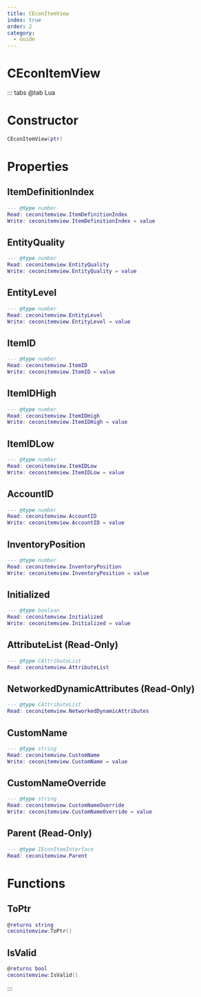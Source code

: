 ```yaml
---
title: CEconItemView
index: true
order: 2
category:
  - Guide
---
```


# CEconItemView

::: tabs
@tab Lua
# Constructor
```lua
CEconItemView(ptr)
```
# Properties
## ItemDefinitionIndex 
```lua
--- @type number
Read: ceconitemview.ItemDefinitionIndex
Write: ceconitemview.ItemDefinitionIndex = value
```
## EntityQuality 
```lua
--- @type number
Read: ceconitemview.EntityQuality
Write: ceconitemview.EntityQuality = value
```
## EntityLevel 
```lua
--- @type number
Read: ceconitemview.EntityLevel
Write: ceconitemview.EntityLevel = value
```
## ItemID 
```lua
--- @type number
Read: ceconitemview.ItemID
Write: ceconitemview.ItemID = value
```
## ItemIDHigh 
```lua
--- @type number
Read: ceconitemview.ItemIDHigh
Write: ceconitemview.ItemIDHigh = value
```
## ItemIDLow 
```lua
--- @type number
Read: ceconitemview.ItemIDLow
Write: ceconitemview.ItemIDLow = value
```
## AccountID 
```lua
--- @type number
Read: ceconitemview.AccountID
Write: ceconitemview.AccountID = value
```
## InventoryPosition 
```lua
--- @type number
Read: ceconitemview.InventoryPosition
Write: ceconitemview.InventoryPosition = value
```
## Initialized 
```lua
--- @type boolean
Read: ceconitemview.Initialized
Write: ceconitemview.Initialized = value
```
## AttributeList (Read-Only)
```lua
--- @type CAttributeList
Read: ceconitemview.AttributeList
```
## NetworkedDynamicAttributes (Read-Only)
```lua
--- @type CAttributeList
Read: ceconitemview.NetworkedDynamicAttributes
```
## CustomName 
```lua
--- @type string
Read: ceconitemview.CustomName
Write: ceconitemview.CustomName = value
```
## CustomNameOverride 
```lua
--- @type string
Read: ceconitemview.CustomNameOverride
Write: ceconitemview.CustomNameOverride = value
```
## Parent (Read-Only)
```lua
--- @type IEconItemInterface
Read: ceconitemview.Parent
```
# Functions
## ToPtr
```lua
@returns string
ceconitemview:ToPtr()
```
## IsValid
```lua
@returns bool
ceconitemview:IsValid()
```

:::